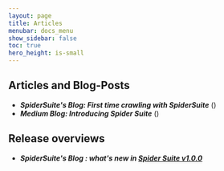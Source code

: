 ```yaml
---
layout: page
title: Articles
menubar: docs_menu
show_sidebar: false
toc: true
hero_height: is-small
---
```


## Articles and Blog-Posts

* _**SpiderSuite's Blog: First time crawling with SpiderSuite**_ ()
* _**Medium Blog: Introducing Spider Suite**_ ()

## Release overviews

* _**SpiderSuite's Blog : what's new in [Spider Suite v1.0.0]()**_
